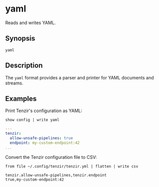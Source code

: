 # yaml

Reads and writes YAML.

## Synopsis

```
yaml
```

## Description

The `yaml` format provides a parser and printer for YAML documents and streams.

## Examples

Print Tenzir's configuration as YAML:

```
show config | write yaml
```

```yaml
---
tenzir:
  allow-unsafe-pipelines: true
  endpoint: my-custom-endpoint:42
...
```

Convert the Tenzir configuration file to CSV:

```
from file ~/.config/tenzir/tenzir.yml | flatten | write csv
```

```tsv
tenzir.allow-unsafe-pipelines,tenzir.endpoint
true,my-custom-endpoint:42
```
